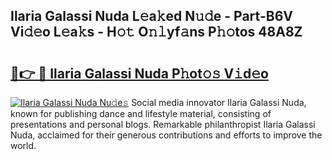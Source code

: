 ## Ilaria Galassi Nuda L𝚎a𝚔ed N𝚞𝚍e - Part-B6V Vi𝚍𝚎o L𝚎a𝚔s - H𝚘𝚝 O𝚗𝚕yf𝚊ns P𝚑𝚘tos 48A8Z

# <h2><a href="http://kfejsuo.oniu.top/?m=Ilaria+Galassi+Nuda">🔗👉 🔴 Ilaria Galassi Nuda P𝚑ot𝚘𝚜 V𝚒d𝚎o</a></h2>

[![Ilaria Galassi Nuda Nu𝚍e𝚜](https://i.imgur.com/0qMVB7G.gif)](http://kfejsuo.oniu.top/?m=Ilaria+Galassi+Nuda)
Social media innovator Ilaria Galassi Nuda, known for publishing dance and lifestyle material, consisting of presentations and personal blogs. Remarkable philanthropist Ilaria Galassi Nuda, acclaimed for their generous contributions and efforts to improve the world.  
